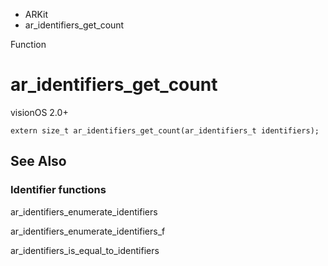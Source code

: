 

- ARKit
-  ar_identifiers_get_count 

Function

# ar_identifiers_get_count

visionOS 2.0+

``` source
extern size_t ar_identifiers_get_count(ar_identifiers_t identifiers);
```

## See Also

### Identifier functions

ar_identifiers_enumerate_identifiers

ar_identifiers_enumerate_identifiers_f

ar_identifiers_is_equal_to_identifiers

